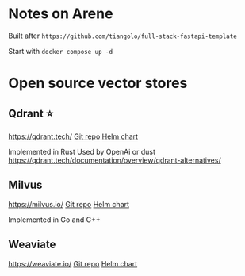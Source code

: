 # Notes on Arene

Built after `https://github.com/tiangolo/full-stack-fastapi-template`

Start with `docker compose up -d`

# Open source vector stores

## Qdrant ⭐️

https://qdrant.tech/
[Git repo](https://github.com/qdrant/qdrant)
[Helm chart](https://artifacthub.io/packages/helm/qdrant/qdrant)

Implemented in Rust
Used by OpenAi or dust
https://qdrant.tech/documentation/overview/qdrant-alternatives/

## Milvus

https://milvus.io/
[Git repo](https://github.com/milvus-io/milvus)
[Helm chart](https://artifacthub.io/packages/helm/milvus/milvus)

Implemented in Go and C++

## Weaviate

https://weaviate.io/
[Git repo](https://github.com/weaviate/weaviate)
[Helm chart](https://artifacthub.io/packages/helm/weaviate/weaviate)

